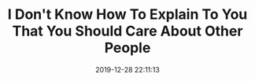 ---
date: 2019-12-28 22:11:13
link:
  source: pocket
  source_url: https://getpocket.com
  text: I Don't Know How To Explain To You That You Should Care About Other People
  url: https://www.huffpost.com/entry/i-dont-know-how-to-explain-to-you-that-you-should_b_59519811e4b0f078efd98440
slug: i-don-t-know-how-to-explain-to-you-that-you-should-care-about-other-people
source: pocket
syndicated:
- type: twitter
  url: https://twitter.com/roytang/statuses/1211048240172453890/
title: I Don't Know How To Explain To You That You Should Care About Other People
---